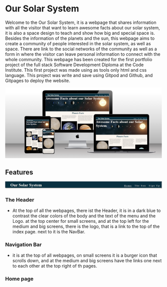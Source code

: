 # Our Solar System

Welcome to the Our Solar System, it is a webpage that shares information with all the visitor that want to learn awesome facts about our solar system, it is also a space design to teach and show how big and special space is. Besides the information of the planets and the sun, this webpage aims to create a community of people interested in the solar system, as well as space. There are link to the social networks of the community as well as a form in where the visitor can leave personal information to connect with the whole community.
This webpage has been created for the first portfolio project of the full stack Software Development Diploma at the Code Institute. This first project was made using as tools only html and css language. This project was write and save using Gitpod and Github, and Gitpages to deploy the website.


![Multidevice](/assets/images/multidevice.png)


## Features

![Header](/assets/images/Header.png)

### The Header
- At the top of all the webpages, there ist the Header, it is in a dark blue to contrast the clear colors of the body and the text of the menu and the Logo. at the top center for small screens, and at the top left for the medium and big screens, there is the logo, that is a link to the top of the index page. next to it is the NavBar. 

### Navigation Bar
- it is at the top of all webpages, on small screens it is a burger icon that scrolls down, and at the medium and big screens have the links one next to each other at the top right of th pages.

### Home page 